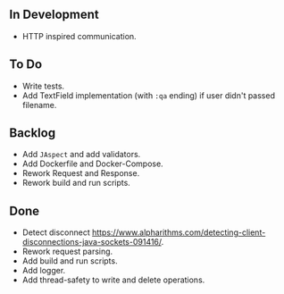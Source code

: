 ## In Development

- HTTP inspired communication.

## To Do

- Write tests.
- Add TextField implementation (with `:qa` ending) if user didn't passed filename.

## Backlog

- Add `JAspect` and add validators.
- Add Dockerfile and Docker-Compose.
- Rework Request and Response.
- Rework build and run scripts.

## Done

- Detect disconnect https://www.alpharithms.com/detecting-client-disconnections-java-sockets-091416/.
- Rework request parsing.
- Add build and run scripts.
- Add logger.
- Add thread-safety to write and delete operations.
